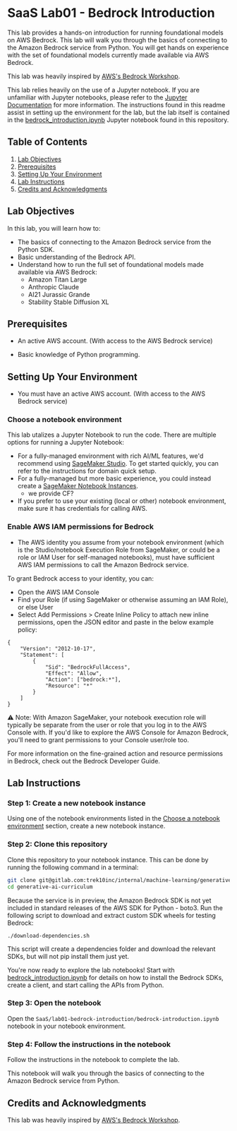# SaaS Lab01 - Bedrock Introduction

This lab provides a hands-on introduction for running foundational models on AWS Bedrock. This lab will walk you through the basics of connecting to the Amazon Bedrock service from Python. You will get hands on experience with the set of foundational models currently made available via AWS Bedrock.

This lab was heavily inspired by [AWS's Bedrock Workshop](https://github.com/aws-samples/amazon-bedrock-workshop).

This lab relies heavily on the use of a Jupyter notebook. If you are unfamiliar with Jupyter notebooks, please refer to the [Jupyter Documentation](https://jupyter-notebook.readthedocs.io/en/stable/notebook.html) for more information. The instructions found in this readme assist in setting up the environment for the lab, but the lab itself is contained in the [bedrock_introduction.ipynb](bedrock_introduction.ipynb) Jupyter notebook found in this repository.
## Table of Contents

1. [Lab Objectives](#lab-objectives)
2. [Prerequisites](#prerequisites)
3. [Setting Up Your Environment](#setting-up-your-environment)
4. [Lab Instructions](#lab-instructions)
5. [Credits and Acknowledgments](#credits-and-acknowledgments)

<!-- 5. [Troubleshooting](#troubleshooting)
6. [Contact](#contact)) -->

## Lab Objectives

In this lab, you will learn how to:

- The basics of connecting to the Amazon Bedrock service from the Python SDK.
- Basic understanding of the Bedrock API.
- Understand how to run the full set of foundational models made available via AWS Bedrock:
    - Amazon Titan Large
    - Anthropic Claude
    - AI21 Jurassic Grande
    - Stability Stable Diffusion XL

## Prerequisites
- An active AWS account. (With access to the AWS Bedrock service)
<!-- - AWS CLI installed and given access to said account. -->
- Basic knowledge of Python programming.
<!-- - Familiarity with command line interface (CLI). -->
<!-- - Basic understanding of AWS services (specifically [EC2](https://docs.aws.amazon.com/AWSEC2/latest/UserGuide/concepts.html) and [CloudFormation](https://docs.aws.amazon.com/AWSCloudFormation/latest/UserGuide/Welcome.html)) and cloud computing basics. -->

<!-- For more information on configuring your CLI please refer to the [AWS CLI Documentation](https://docs.aws.amazon.com/cli/latest/userguide/cli-chap-install.html) and [Configuring the CLI Documentation](https://docs.aws.amazon.com/cli/latest/userguide/cli-configure-files.html) for instructions on how to do so. -->


## Setting Up Your Environment
- You must have an active AWS account. (With access to the AWS Bedrock service)
<!-- - You must have the AWS CLI installed and given access to said account. -->

### Choose a notebook environment
This lab utalizes a Jupyter Notebook to run the code. There are multiple options for running a Jupyter Notebook:
- For a fully-managed environment with rich AI/ML features, we'd recommend using [SageMaker Studio](https://docs.aws.amazon.com/sagemaker/latest/dg/studio.html). To get started quickly, you can refer to the instructions for domain quick setup.
- For a fully-managed but more basic experience, you could instead create a [SageMaker Notebook Instances](https://docs.aws.amazon.com/sagemaker/latest/dg/nbi.html).
    - we provide CF?
- If you prefer to use your existing (local or other) notebook environment, make sure it has credentials for calling AWS.


### Enable AWS IAM permissions for Bedrock
- The AWS identity you assume from your notebook environment (which is the Studio/notebook Execution Role from SageMaker, or could be a role or IAM User for self-managed notebooks), must have sufficient AWS IAM permissions to call the Amazon Bedrock service.

To grant Bedrock access to your identity, you can:

- Open the AWS IAM Console
- Find your Role (if using SageMaker or otherwise assuming an IAM Role), or else User
- Select Add Permissions > Create Inline Policy to attach new inline permissions, open the JSON editor and paste in the below example policy:

```
{
    "Version": "2012-10-17",
    "Statement": [
        {
            "Sid": "BedrockFullAccess",
            "Effect": "Allow",
            "Action": ["bedrock:*"],
            "Resource": "*"
        }
    ]
}
```

⚠️ Note: With Amazon SageMaker, your notebook execution role will typically be separate from the user or role that you log in to the AWS Console with. If you'd like to explore the AWS Console for Amazon Bedrock, you'll need to grant permissions to your Console user/role too.

For more information on the fine-grained action and resource permissions in Bedrock, check out the Bedrock Developer Guide.


<!-- N.B. This lab utilizes a CloudFormation template to deploy the required infrastructure for the lab. If you can deploy a CloudFormation template, your environment is ready to go. Because all of the Python code is server-side, no additional setup is required for Python. -->

## Lab Instructions

### Step 1: Create a new notebook instance
Using one of the notebook environments listed in the [Choose a notebook environment](#choose-a-notebook-environment) section, create a new notebook instance.

### Step 2: Clone this repository
Clone this repository to your notebook instance. This can be done by running the following command in a terminal:
```bash
git clone git@gitlab.com:trek10inc/internal/machine-learning/generative-ai-curriculum.git
cd generative-ai-curriculum
```

Because the service is in preview, the Amazon Bedrock SDK is not yet included in standard releases of the AWS SDK for Python - boto3. Run the following script to download and extract custom SDK wheels for testing Bedrock:

```
./download-dependencies.sh
```

This script will create a dependencies folder and download the relevant SDKs, but will not pip install them just yet.

You're now ready to explore the lab notebooks! Start with [bedrock_introduction.ipynb](bedrock_introduction.ipynb) for details on how to install the Bedrock SDKs, create a client, and start calling the APIs from Python.

### Step 3: Open the notebook
Open the `SaaS/lab01-bedrock-introduction/bedrock-introduction.ipynb` notebook in your notebook environment.

### Step 4: Follow the instructions in the notebook
Follow the instructions in the notebook to complete the lab.

This notebook will walk you through the basics of connecting to the Amazon Bedrock service from Python.

<!-- ### Configuration Background -->

<!-- This lab provides an introduction to running large language models (LLMs) on AWS EC2 instances via the transformers library. To run a LLM efficiently on an EC2 instance, some configuration is required:
- The EC2 instance must be configured with the proper drivers to run AI workloads on the GPU.
- The EC2 instance must be configured with the proper Python packages to run the transformers library.
- The EC2 instance must be configured with proper permissions to access services such as the S3 bucket containing the Nvidia drivers.
- The EC2 instance must be configured with the proper computational and storage resources to run the model.
- The EC2 instance must be configured with sufficient and secure means of access, such as an SSH key pair.

For brevity's sake, this lab provides a CloudFormation template that will automatically configure an EC2 instance with all the above requirements. The template will leverage User Data (https://docs.aws.amazon.com/AWSEC2/latest/UserGuide/user-data.html) to address some of the required configurations, such as Nvidia drivers and a Python environment. The template will also automatically create an S3 bucket to store the model and any outputs generated by the model. Finally, the template will create a Key Pair associated with the instance that can be used to SSH into the instance.

Once inside the instance, you will be able to run a Python script to download and interact with an LLM.


Let's walk through how the configuration needs are addressed in more detail... -->


<!-- ## Troubleshooting

A list of common issues and their respective solutions that users may encounter while setting up their EC2 environment and running the models.

## Contact

Information for reaching out for further queries or support.-->

## Credits and Acknowledgments

This lab was heavily inspired by [AWS's Bedrock Workshop](https://github.com/aws-samples/amazon-bedrock-workshop).
